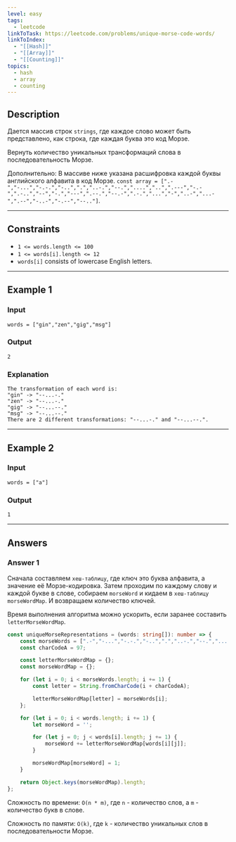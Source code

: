 ```yaml
---
level: easy
tags:
  - leetcode
linkToTask: https://leetcode.com/problems/unique-morse-code-words/
linkToIndex:
  - "[[Hash]]"
  - "[[Array]]"
  - "[[Counting]]"
topics:
  - hash
  - array
  - counting
---
```

## Description

Дается массив строк `strings`, где каждое слово может быть представлено, как строка, где каждая буква это код Морзе.

Вернуть количество уникальных трансформаций слова в последовательность Морзе.

Дополнительно: В массиве ниже указана расшифровка каждой буквы английского алфавита в код Морзе.
`const array = [".-","-...","-.-.","-..",".","..-.","--.","....","..",".---","-.-",".-..","--","-.","---",".--.","--.-",".-.","...","-","..-","...-",".--","-..-","-.--","--.."]`.

---
## Constraints

- `1 <= words.length <= 100`
- `1 <= words[i].length <= 12`
- `words[i]` consists of lowercase English letters.

---
## Example 1

### Input

```
words = ["gin","zen","gig","msg"]
```
### Output

```
2
```
### Explanation

```
The transformation of each word is:
"gin" -> "--...-."
"zen" -> "--...-."
"gig" -> "--...--."
"msg" -> "--...--."
There are 2 different transformations: "--...-." and "--...--.".
```

---
## Example 2

### Input

```
words = ["a"]
```
### Output

```
1
```

---
## Answers

### Answer 1

Сначала составляем `хеш-таблицу`, где ключ это буква алфавита, а значение её Морзе-кодировка.
Затем проходим по каждому слову и каждой букве в слове, собираем `morseWord` и кидаем в `хеш-таблицу` `morseWordMap`. И возвращаем количество ключей.

Время выполнения алгоритма можно ускорить, если заранее составить `letterMorseWordMap`.

```typescript
const uniqueMorseRepresentations = (words: string[]): number => {
	const morseWords = [".-","-...","-.-.","-..",".","..-.","--.","....","..",".---","-.-",".-..","--","-.","---",".--.","--.-",".-.","...","-","..-","...-",".--","-..-","-.--","--.."];
	const charCodeA = 97;

	const letterMorseWordMap = {};
	const morseWordMap = {};

	for (let i = 0; i < morseWords.length; i += 1) {
		const letter = String.fromCharCode(i + charCodeA);

		letterMorseWordMap[letter] = morseWords[i];
	};

	for (let i = 0; i < words.length; i += 1) {
		let morseWord = '';

		for (let j = 0; j < words[i].length; j += 1) {
			morseWord += letterMorseWordMap[words[i][j]];
		}

		morseWordMap[morseWord] = 1;
	}

	return Object.keys(morseWordMap).length;
};
```

Сложность по времени: `O(n * m)`, где `n` - количество слов, а `m` - количество букв в слове.

Сложность по памяти: `O(k)`, где `k` - количество уникальных слов в последовательности Морзе.

